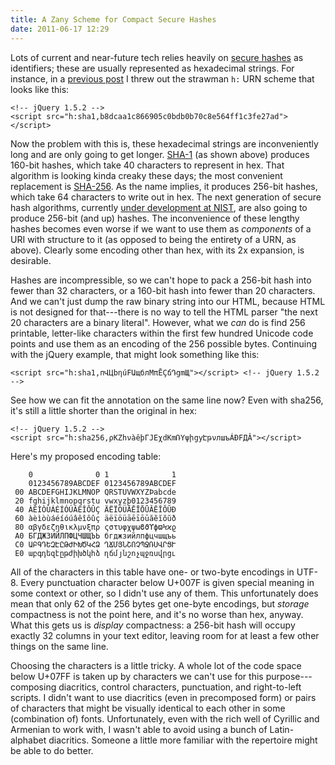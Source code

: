 ```yaml
---
title: A Zany Scheme for Compact Secure Hashes
date: 2011-06-17 12:29
---
```


Lots of current and near-future tech relies heavily on
[secure hashes](http://en.wikipedia.org/wiki/Cryptographic_hash_function)
as identifiers; these are usually represented as hexadecimal
strings. For instance, in a
[previous post](/research/securing-the-future-net/) I threw out the
strawman `h:` URN scheme that looks like this:

    <!-- jQuery 1.5.2 -->
    <script src="h:sha1,b8dcaa1c866905c0bdb0b70c8e564ff1c3fe27ad"></script>

Now the problem with this is, these hexadecimal strings are
inconveniently long and are only going to get longer.
[SHA-1](http://en.wikipedia.org/wiki/SHA-1) (as shown above) produces
160-bit hashes, which take 40 characters to represent in hex. That
algorithm is looking kinda creaky these days; the most convenient
replacement is [SHA-256](http://en.wikipedia.org/wiki/SHA-2). As the
name implies, it produces 256-bit hashes, which take 64 characters to
write out in hex. The next generation of secure hash algorithms,
currently
[under development at NIST](http://en.wikipedia.org/wiki/NIST_hash_function_competition),
are also going to produce 256-bit (and up) hashes. The inconvenience
of these lengthy hashes becomes even worse if we want to use them as
*components* of a URI with structure to it (as opposed to being the
entirety of a URN, as above). Clearly some encoding other than hex,
with its 2x expansion, is desirable.

Hashes are incompressible, so we can't hope to pack a 256-bit hash
into fewer than 32 characters, or a 160-bit hash into fewer than 20
characters. And we can't just dump the raw binary string into our
HTML, because HTML is not designed for that---there is no way to tell
the HTML parser "the next 20 characters are a binary
literal". However, what we *can* do is find 256 printable, letter-like
characters within the first few hundred Unicode code points and use
them as an encoding of the 256 possible bytes. Continuing with the
jQuery example, that might look something like this:


    <script src="h:sha1,пՎЦbηúFԱщблMπĒÇճԴցmЩ"></script> <!-- jQuery 1.5.2 -->

See how we can fit the annotation on the same line now? Even with
sha256, it's still a little shorter than the original in hex:

    <!-- jQuery 1.5.2 -->
    <script src="h:sha256,ρKZհνàêþГJEχdKmՌYψիցyԷթνлшъÁÐFДÂ"></script>

Here's my proposed encoding table:

        0              0 1              1
        0123456789ABCDEF 0123456789ABCDEF
     00 ABCDEFGHIJKLMNOP QRSTUVWXYZÞabcde
     20 fghijklmnopqrstu vwxyzþ0123456789
     40 ÀÈÌÒÙÁÉÍÓÚÂÊÎÔÛÇ ÄËÏÖÜĀĒĪŌŪĂĔĬŎŬÐ
     60 àèìòùáéíóúâêîôûç äëïöüāēīōūăĕĭŏŭð
     80 αβγδεζηθικλμνξπρ ςστυφχψωϐϑϒϕϖϞϰϱ
     A0 БГДЖЗИЙЛПФЦЧШЩЪЬ бгджзийлпфцчшщъь
     C0 ԱԲԳԴԵԶԷԸԹԺԻԽԾԿՀՁ ՂՃՄՅՆՇՈՉՊՋՌՍՎՐՑՒ
     E0 աբգդեզէըթժիխծկհձ ղճմյնշոչպջռսվրցւ

All of the characters in this table have one- or two-byte encodings in
UTF-8. Every punctuation character below U+007F is given special
meaning in some context or other, so I didn't use any of them. This
unfortunately does mean that only 62 of the 256 bytes get one-byte
encodings, but *storage* compactness is not the point here, and it's
no worse than hex, anyway. What this gets us is *display* compactness:
a 256-bit hash will occupy exactly 32 columns in your text editor,
leaving room for at least a few other things on the same line.

Choosing the characters is a little tricky. A whole lot of the code
space below U+07FF is taken up by characters we can't use for this
purpose---composing diacritics, control characters, punctuation, and
right-to-left scripts. I didn't want to use diacritics (even in
precomposed form) or pairs of characters that might be visually
identical to each other in some (combination of) fonts. Unfortunately,
even with the rich well of Cyrillic and Armenian to work with, I
wasn't able to avoid using a bunch of Latin-alphabet
diacritics. Someone a little more familiar with the repertoire might
be able to do better.
